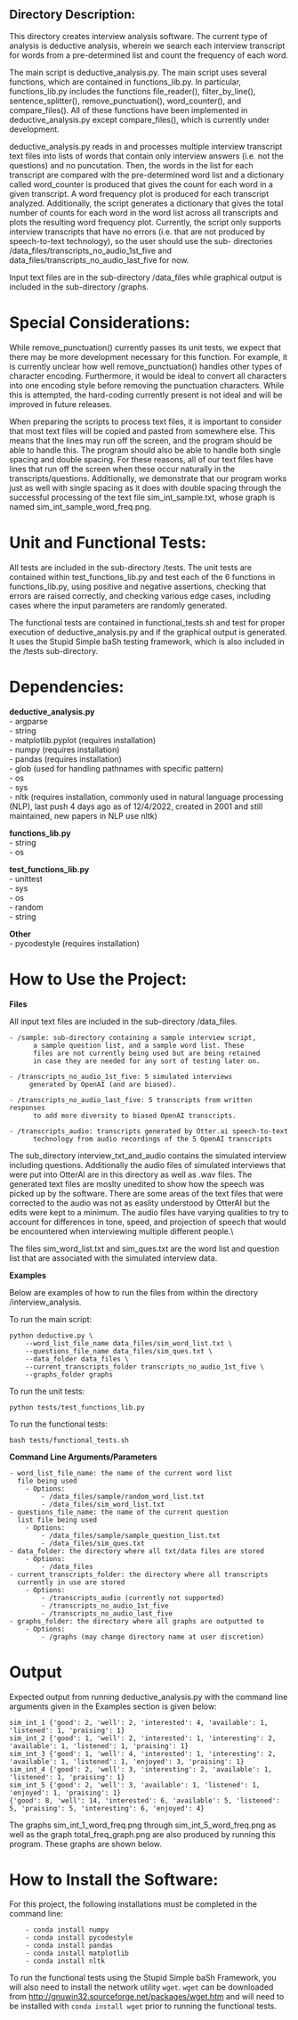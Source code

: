## Directory Description:

This directory creates interview analysis software. The current type of
analysis is deductive analysis, wherein we search each interview transcript
for words from a pre-determined list and count the frequency of each word.

The main script is deductive_analysis.py. The main script uses several
functions, which are contained in functions_lib.py. In particular, 
functions_lib.py includes the functions file_reader(), filter_by_line(),
sentence_splitter(), remove_punctuation(), word_counter(), and
compare_files(). All of these functions have been implemented in 
deductive_analysis.py except compare_files(), which is currently under
development.

deductive_analysis.py reads in and processes multiple
interview transcript text files into lists of words that contain only
interview answers (i.e. not the questions) and no puncutation. Then, the
words in the list for each transcript are compared with the pre-determined
word list and a dictionary called word_counter is produced that gives the
count for each word in a given transcript. A word frequency plot is produced
for each transcript analyzed. Additionally, the script generates a dictionary
that gives the total number of counts for each word in the word list across
all transcripts and plots the resulting word frequency plot. Currently, the
script only supports interview transcripts that have no errors (i.e. that are
not produced by speech-to-text technology), so the user should use the sub-
directories /data_files/transcripts_no_audio_1st_five and
data_files/transcripts_no_audio_last_five for now.

Input text files are in the sub-directory /data_files while graphical output
is included in the sub-directory /graphs.

# Special Considerations:
While remove_punctuation() currently passes its unit tests, we expect that
there may be more development necessary for this function. For example, it
is currently unclear how well remove_punctuation() handles other types of 
character encoding. Furthermore, it would be ideal to convert all characters
into one encoding style before removing the punctuation characters. While
this is attempted, the hard-coding currently present is not ideal and 
will be improved in future releases. 

When preparing the scripts to process text files, it is important to consider
that most text files will be copied and pasted from somewhere else. This means
that the lines may run off the screen, and the program should be able to handle
this. The program should also be able to handle both single spacing and double
spacing. For these reasons, all of our text files have lines that run off the
screen when these occur naturally in the transcripts/questions. Additionally,
we demonstrate that our program works just as well with single spacing as it
does with double spacing through the successful processing of the text file
sim_int_sample.txt, whose graph is named sim_int_sample_word_freq.png.

# Unit and Functional Tests:

All tests are included in the sub-directory /tests. The unit tests are
contained within test_functions_lib.py and test each of the 6 functions
in functions_lib.py, using positive and negative assertions, checking 
that errors are raised correctly, and checking various edge cases, 
including cases where the input parameters are randomly generated.

The functional tests are contained in functional_tests.sh and test for
proper execution of deductive_analysis.py and if the graphical output
is generated. It uses the Stupid Simple baSh testing framework, which is
also included in the /tests sub-directory.

# Dependencies:

**deductive_analysis.py** \
    - argparse \
    - string \
    - matplotlib.pyplot (requires installation) \
    - numpy (requires installation) \
    - pandas (requires installation) \
    - glob (used for handling pathnames with specific pattern) \
    - os \
    - sys \
    - nltk (requires installation, commonly used in natural language
            processing (NLP), last push 4 days ago as of 12/4/2022,
            created in 2001 and still maintained, new papers in NLP use
            nltk)

**functions_lib.py** \
    - string \
    - os 

**test_functions_lib.py** \
    - unittest \
    - sys \
    - os \
    - random \
    - string 

**Other** \
    - pycodestyle (requires installation)

# How to Use the Project:

**Files**

All input text files are included in the sub-directory /data_files.

    - /sample: sub-directory containing a sample interview script,
          a sample question list, and a sample word list. These
          files are not currently being used but are being retained
          in case they are needed for any sort of testing later on.

    - /transcripts_no_audio_1st_five: 5 simulated interviews
         generated by OpenAI (and are biased). 

    - /transcripts_no_audio_last_five: 5 transcripts from written responses
          to add more diversity to biased OpenAI transcripts.

    - /transcripts_audio: transcripts generated by Otter.ai speech-to-text
          technology from audio recordings of the 5 OpenAI transcripts

The sub_directory interview_txt_and_audio contains the simulated interview including questions. Additionally the audio files of simulated interviews that were put into OtterAI are in this directory as well as .wav files. The generated text files are moslty unedited to show how the speech was picked up by the software. There are some areas of the text files that were corrected to the audio was not as easlity understood by OtterAI but the edits were kept to a minimum. The audio files have varying qualities to try to account for differences in tone, speed, and projection of speech that would be encountered when interviewing multiple different people.\

The files sim_word_list.txt and sim_ques.txt are the word list and question
list that are associated with the simulated interview data. 

**Examples**

Below are examples of how to run the files from within the directory
/interview_analysis. 

To run the main script: 
```
python deductive.py \
    --word_list_file_name data_files/sim_word_list.txt \
    --questions_file_name data_files/sim_ques.txt \
    --data_folder data_files \ 
    --current_transcripts_folder transcripts_no_audio_1st_five \
    --graphs_folder graphs
```
To run the unit tests: 
```
python tests/test_functions_lib.py 
```

To run the functional tests: 
```
bash tests/functional_tests.sh
```
**Command Line Arguments/Parameters**

    - word_list_file_name: the name of the current word list
      file being used 
        - Options:
            - /data_files/sample/random_word_list.txt
            - /data_files/sim_word_list.txt
    - questions_file_name: the name of the current question
      list file being used
        - Options:
            - /data_files/sample/sample_question_list.txt
            - /data_files/sim_ques.txt
    - data_folder: the directory where all txt/data files are stored
        - Options:
            - /data_files
    - current_transcripts_folder: the directory where all transcripts
      currently in use are stored
        - Options:
            - /transcripts_audio (currently not supported)
            - /transcripts_no_audio_1st_five
            - /transcripts_no_audio_last_five
    - graphs_folder: the directory where all graphs are outputted to
        - Options:
            - /graphs (may change directory name at user discretion)

# Output
Expected output from running deductive_analysis.py with the command line
arguments given in the Examples section is given below:
```
sim_int_1 {'good': 2, 'well': 2, 'interested': 4, 'available': 1, 'listened': 1, 'praising': 1}
sim_int_2 {'good': 1, 'well': 2, 'interested': 1, 'interesting': 2, 'available': 1, 'listened': 1, 'praising': 1}
sim_int_3 {'good': 1, 'well': 4, 'interested': 1, 'interesting': 2, 'available': 1, 'listened': 1, 'enjoyed': 3, 'praising': 1}
sim_int_4 {'good': 2, 'well': 3, 'interesting': 2, 'available': 1, 'listened': 1, 'praising': 1}
sim_int_5 {'good': 2, 'well': 3, 'available': 1, 'listened': 1, 'enjoyed': 1, 'praising': 1}
{'good': 8, 'well': 14, 'interested': 6, 'available': 5, 'listened': 5, 'praising': 5, 'interesting': 6, 'enjoyed': 4}
```
The graphs sim_int_1_word_freq.png through sim_int_5_word_freq.png as well as the graph total_freq_graph.png are
also produced by running this program. These graphs are shown below.

# How to Install the Software:

For this project, the following installations must be completed
in the command line: 
```
    - conda install numpy 
    - conda install pycodestyle 
    - conda install pandas 
    - conda install matplotlib 
    - conda install nltk 
```

 To run the functional tests using the Stupid Simple baSh Framework,
 you will also need to install the network utility `wget`. `wget` can
 be downloaded from http://gnuwin32.sourceforge.net/packages/wget.htm
 and will need to be installed with `conda install wget` prior to 
 running the functional tests.
